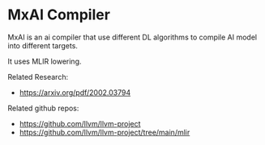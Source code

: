 # MxAI Compiler

MxAI is an ai compiler that use different DL algorithms to compile AI model into different targets.  

It uses MLIR lowering. 

Related Research:
- https://arxiv.org/pdf/2002.03794

Related github repos:
- https://github.com/llvm/llvm-project
- https://github.com/llvm/llvm-project/tree/main/mlir
